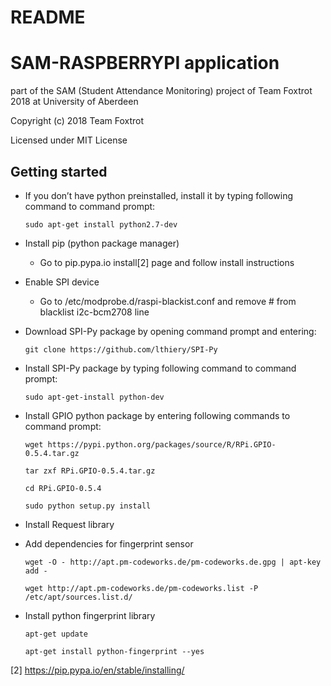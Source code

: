 # README

# SAM-RASPBERRYPI application 

part of the SAM (Student Attendance Monitoring) project of Team Foxtrot 2018 at University of Aberdeen

Copyright (c) 2018 Team Foxtrot

Licensed under MIT License

## Getting started

* If you don’t have python preinstalled, install it by typing following command to command prompt:
	```
	sudo apt-get install python2.7-dev
	```
* Install pip (python package manager)
	- Go to pip.pypa.io install[2] page and follow install instructions
* Enable SPI device
	- Go to /etc/modprobe.d/raspi-blackist.conf and remove # from blacklist i2c-bcm2708 line
* Download SPI-Py package by opening command prompt and entering:
	```
	git clone https://github.com/lthiery/SPI-Py
	```
* Install SPI-Py package by typing following command to command prompt:
	```
	sudo apt-get-install python-dev
	```
*  Install GPIO python package by entering following commands to command prompt:
	```
	wget https://pypi.python.org/packages/source/R/RPi.GPIO-0.5.4.tar.gz
	```
	```
	tar zxf RPi.GPIO-0.5.4.tar.gz
	```
	```
	cd RPi.GPIO-0.5.4
	```
	```
	sudo python setup.py install
	```
* Install Request library
* Add dependencies for fingerprint sensor
	```
	wget -O - http://apt.pm-codeworks.de/pm-codeworks.de.gpg | apt-key add -
	```
	```
	wget http://apt.pm-codeworks.de/pm-codeworks.list -P /etc/apt/sources.list.d/
	```
 
* Install python fingerprint library
	```
	apt-get update
	```
	```
	apt-get install python-fingerprint --yes
	```

 [2] https://pip.pypa.io/en/stable/installing/

